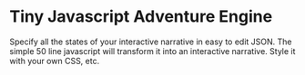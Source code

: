 # Tiny Javascript Adventure Engine


Specify all the states of your interactive narrative in easy to edit JSON. The simple 50 line javascript will transform it into an interactive narrative.
Style it with your own CSS, etc.

